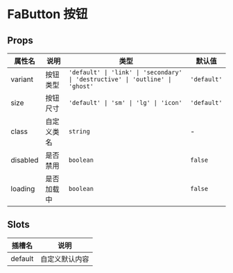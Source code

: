 # FaButton 按钮

## Props

| 属性名   | 说明       | 类型                                                                          | 默认值      |
| -------- | ---------- | ----------------------------------------------------------------------------- | ----------- |
| variant  | 按钮类型   | `'default' \| 'link' \| 'secondary' \| 'destructive' \| 'outline' \| 'ghost'` | `'default'` |
| size     | 按钮尺寸   | `'default' \| 'sm' \| 'lg' \| 'icon'`                                         | `'default'` |
| class    | 自定义类名 | `string`                                                                      | -           |
| disabled | 是否禁用   | `boolean`                                                                     | `false`     |
| loading  | 是否加载中 | `boolean`                                                                     | `false`     |

## Slots

| 插槽名  | 说明           |
| ------- | -------------- |
| default | 自定义默认内容 |
